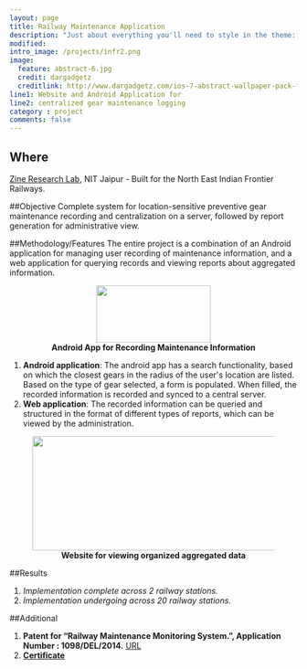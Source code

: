 ```yaml
---
layout: page
title: Railway Maintenance Application
description: "Just about everything you'll need to style in the theme: headings, paragraphs, blockquotes, tables, code blocks, and more."
modified:
intro_image: /projects/infr2.png
image:
  feature: abstract-6.jpg
  credit: dargadgetz
  creditlink: http://www.dargadgetz.com/ios-7-abstract-wallpaper-pack-for-iphone-5-and-ipod-touch-retina/  
line1: Website and Android Application for
line2: centralized gear maintenance logging
category : project
comments: false
---
```


## Where
[Zine Research Lab](http://zine.co.in), NIT Jaipur - Built for the North East Indian Frontier Railways.

##Objective
Complete system for location-sensitive preventive gear maintenance recording and centralization on a server, followed by report generation for administrative view.

##Methodology/Features
The entire project is a combination of an Android application for managing user recording of maintenance information, and a web application for querying records and viewing reports about aggregated information.

<figure>
	<center><a href="{{ site.baseurl }}/images/projects/infr2.png"><img src="{{ site.baseurl }}/images/projects/infr2.png" alt="" height="100px" width="200px"></a></center>
	<center><figcaption><b>Android App for Recording Maintenance Information</b></figcaption></center>
</figure>

1. **Android application**: The android app has a search functionality, based on which the closest gears in the radius of the user's location are listed. Based on the type of gear selected, a form is populated. When filled, the recorded information is recorded and synced to a central server.
2. **Web application**: The recorded information can be queried and structured in the format of different types of reports, which can be viewed by the administration.

<figure>
	<center><a href="{{ site.baseurl }}/images/projects/infr1.png"><img src="{{ site.baseurl }}/images/projects/infr1.png" alt="" height="200px" width="800px"></a></center>
	<center><figcaption><b>Website for viewing organized aggregated data</b></figcaption></center>
</figure>

##Results
1. *Implementation complete across 2 railway stations.*
2. *Implementation undergoing across 20 railway stations.*

##Additional

1. **Patent for “Railway Maintenance Monitoring System.”, Application Number : 1098/DEL/2014.** [URL](http://ipindiaonline.gov.in/patentsearch/PublishedSearch/publishApplicationNumber.aspx?application_number=0YzxNwRWF3YEjniqkANcLw==)
2. [**Certificate**]({{site.url}}/assets/extradocs/Railways_Certificate.pdf)